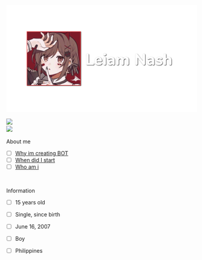 ![This is an imagine](https://github.com/LeiamNashRebirth/QueensBlade/blob/main/leiamnash.png)


<a href="https://github.com/anuraghazra/github-readme-stats">
      <img src="https://github-readme-stats.vercel.app/api?username=LeiamNashRebirth&show_icons=true&theme=tokyonight&count_private=true">
  </a><br>
  <a href="https://github.com/anuraghazra/github-readme-stats">
      <img src="https://github-readme-stats.vercel.app/api//top-langs?username=LeiamNashRebirth&show_icons=true&theme=tokyonight&count_private=true&langs_count=10&layout=compact">
  </a><br>

About me
- [ ] [Why im creating BOT](https://github.com/LeiamNashRebirth/BOT_Messenger/blob/main/leiam.md)
- [ ] [When did I start](https://github.com/LeiamNashRebirth/BOT_Messenger/blob/main/when%20did%20i%20start.md)
- [ ] [Who am i](https://github.com/LeiamNashRebirth/BOT_Messenger/blob/main/who%20am%20i.md)

<Br>

Information
- [ ] 15 years old
- [ ] Single, since birth
- [ ] June 16, 2007
- [ ] Boy
- [ ] Philippines



